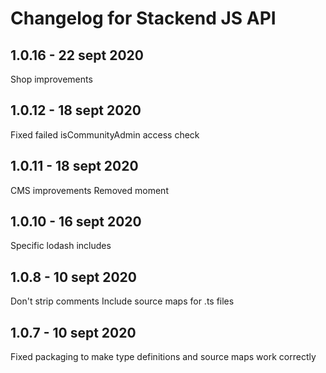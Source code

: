# Changelog for Stackend JS API

## 1.0.16 - 22 sept 2020

Shop improvements

## 1.0.12 - 18 sept 2020

Fixed failed isCommunityAdmin access check

## 1.0.11 - 18 sept 2020

CMS improvements
Removed moment

## 1.0.10 - 16 sept 2020

Specific lodash includes

## 1.0.8 - 10 sept 2020

Don't strip comments
Include source maps for .ts files

## 1.0.7 - 10 sept 2020

Fixed packaging to make type definitions and source maps work correctly
